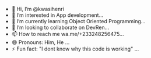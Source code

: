 - 👋 Hi, I’m @kwasihenri
- 👀 I’m interested in App development...
- 🌱 I’m currently learning Object Oriented Programming...
- 💞️ I’m looking to collaborate on DevRen...
- 📫 How to reach me wa.me/+233248256475...
- 😄 Pronouns: Him, He ...
- ⚡ Fun fact: "I dont know why this code is working" ...

<!---
kwasihenri/kwasihenri is a ✨ special ✨ repository because its `README.md` (this file) appears on your GitHub profile.
You can click the Preview link to take a look at your changes.
--->
